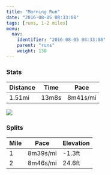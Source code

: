 ```yaml
---
title: "Morning Run"
date: "2016-08-05 08:33:08"
tags: [runs, 1-2 miles]
menu:
  nav:
    identifier: "2016-08-05 08:33:08"
    parent: "runs"
    weight: 130
---
```


### Stats

| Distance | Time | Pace |
|----------|------|------|
|1.51mi|13m8s|8m41s/mi|

<img src='https://maps.googleapis.com/maps/api/staticmap?maptype=roadmap&path=enc:ofkeI~xvLbBzUMdCaC^nB|BeA|AH`DzGt\|BbBkKsYkAaJrA}BaB_BrCokAkA_J&key=AIzaSyAfqMeaZ1CCJFGP5cWud__oZnT_Pybg-1M&size=800x800&markers=color:yellow|label:S|53.47448,-2.25184&markers=color:green|label:F|53.47445999999999,-2.2423500000000005'>

### Splits

| Mile | Pace | Elevation |
|------|------|-----------|
|1|8m39s/mi|-1.3ft|
|2|8m46s/mi|24.6ft|
